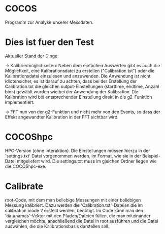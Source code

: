 # COCOS
Programm zur Analyse unserer Messdaten.
# Dies ist fuer den Test


Aktueller Stand der Dinge:

-> Kalibriermöglichkeiten: Neben dem einfachen Auswerten gibt es auch die Möglichkeit, eine Kalibrationsdatei zu erstellen ("Calibration.txt") oder die Kalibrationsdatei einzulesen und anzuwenden. Die Anwendung ist nicht idiotensicher, es ist darauf zu achten, dass bei der Erstellung der Calibration.txt die gleichen output-Einstellungen (starttime, endtime, Anzahl bins) gewählt wurden wie bei der Anwendung der Kalibration. Die Kalibration wird bei entsprechender Einstellung direkt in die g2-Funktion implementiert.

-> FFT nun von der g2-Funktion und nicht mehr von den Events, so dass der Effekt angewandter Kalibration in der FFT sichtbar wird.


# COCOShpc
HPC-Version (ohne Interaktion). Die Einstellungen müssen hierzu in der 'settings.txt' Datei vorgenommen werden, im Format, wie sie in der Beispiel-Datei mitgeliefert wird. Die settings.txt muss im gleichen Ordner liegen wie die COCOShpc-exe.

# Calibrate
root-Code, mit dem man beliebige Messungen mit einer beliebigen Messung kalibriert. Dazu werden die 'Calibration.txt'-Dateien die im calibration mode 2 erstellt werden, benötigt. Im Code kann man den 'datanames'-Vektor mit den Pfaden/Dateien füllen, die man miteinander vergleichen möchte, anschließend die Datei in root ausführen und die Datei auswählen, die die Kalibrationsbasis darstellen soll.
